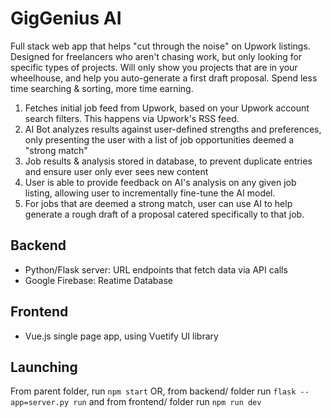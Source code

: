 # GigGenius AI

Full stack web app that helps "cut through the noise" on Upwork listings. Designed for freelancers who aren't chasing work, but only looking for specific types of projects. Will only show you projects that are in your wheelhouse, and help you auto-generate a first draft proposal. Spend less time searching & sorting, more time earning.

1) Fetches initial job feed from Upwork, based on your Upwork account search filters. This happens via Upwork's RSS feed.
2) AI Bot analyzes results against user-defined strengths and preferences, only presenting the user with a list of job opportunities deemed a "strong match"
3) Job results & analysis stored in database, to prevent duplicate entries and ensure user only ever sees new content
4) User is able to provide feedback on AI's analysis on any given job listing, allowing user to incrementally fine-tune the AI model.
5) For jobs that are deemed a strong match, user can use AI to help generate a rough draft of a proposal catered specifically to that job.


## Backend
- Python/Flask server: URL endpoints that fetch data via API calls
- Google Firebase: Reatime Database

## Frontend
- Vue.js single page app, using Vuetify UI library

## Launching
From parent folder, run `npm start`
OR, from backend/ folder run `flask --app=server.py run` and from frontend/ folder run `npm run dev`